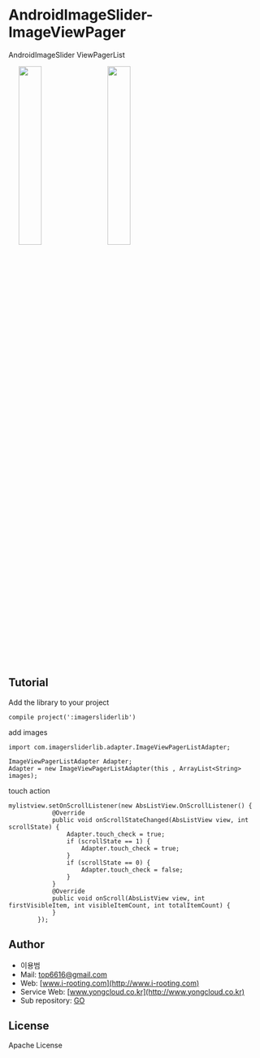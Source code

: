 # AndroidImageSlider-ImageViewPager
AndroidImageSlider ViewPagerList

<div style="width:100%;">
<img src="https://github.com/yongbeam/AndroidImageSlider-ImageViewPager/blob/master/sc1.png?raw=true" align="center" height="30%" width="30%" style="margin-left:20px;">
<img src="https://github.com/yongbeam/AndroidImageSlider-ImageViewPager/blob/master/sc2.png?raw=true" align="center" height="30%" width="30%" style="margin-left:20px;">
</div>

## Tutorial
Add the library to your project
```
compile project(':imagersliderlib')
```

add images
```
import com.imagersliderlib.adapter.ImageViewPagerListAdapter;

ImageViewPagerListAdapter Adapter;
Adapter = new ImageViewPagerListAdapter(this , ArrayList<String> images);
```

touch action
```
mylistview.setOnScrollListener(new AbsListView.OnScrollListener() {
            @Override
            public void onScrollStateChanged(AbsListView view, int scrollState) {
                Adapter.touch_check = true;
                if (scrollState == 1) {
                    Adapter.touch_check = true;
                }
                if (scrollState == 0) {
                    Adapter.touch_check = false;
                }
            }
            @Override
            public void onScroll(AbsListView view, int firstVisibleItem, int visibleItemCount, int totalItemCount) {
            }
        });
```

## Author

 * 이용범
 * Mail: [top6616@gmail.com](mailto://top6616@gmail.com)
 * Web: [www.i-rooting.com](http://www.i-rooting.com)
 * Service Web: [www.yongcloud.co.kr](http://www.yongcloud.co.kr)
 * Sub repository: [GO](http://d.yongcloud.co.kr:9000/LibrarySample/KakaoLoginSample)

## License
Apache License
